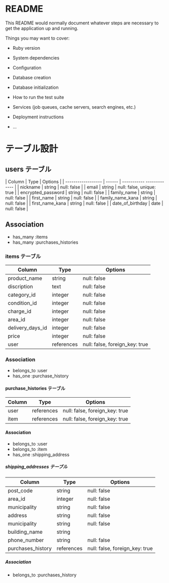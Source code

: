 # README

This README would normally document whatever steps are necessary to get the
application up and running.

Things you may want to cover:

* Ruby version

* System dependencies

* Configuration

* Database creation

* Database initialization

* How to run the test suite

* Services (job queues, cache servers, search engines, etc.)

* Deployment instructions

* ...
# テーブル設計

## users テーブル

| Column             | Type   | Options                   |
| ------------------ | ------ | ----------- ------------- |
| nickname           | string | null: false               |
| email              | string | null: false, unique: true |
| encrypted_password | string | null: false               |
| family_name        | string | null: false               |
| first_name         | string | null: false               |
| family_name_kana   | string | null: false               |
| first_name_kana    | string | null: false               |
| date_of_birthday   | date   | null: false               |

## Association

- has_many :items
- has_many :purchases_histories



### items テーブル

| Column                | Type        | Options                        |
| --------------------  | ----------- | ------------------------------ |
| product_name          | string      | null: false                    |
| discription           | text        | null: false                    |
| category_id           | integer     | null: false                    |
| condition_id          | integer     | null: false                    |
| charge_id             | integer     | null: false                    |
| area_id               | integer     | null: false                    |
| delivery_days_id      | integer     | null: false                    |
| price                 | integer     | null: false                    |
| user                  | references  | null: false, foreign_key: true |

### Association

- belongs_to :user
- has_one :purchase_history

#### purchase_histories テーブル

| Column               | Type       | Options                        |
| ---------------------| ---------- | ------------------------------ |
| user                 | references | null: false, foreign_key: true |
| item                 | references | null: false, foreign_key: true |


#### Association

- belongs_to :user
- belongs_to :item
- has_one :shipping_address

##### shipping_addresses テーブル

| Column                | Type       | Options                        |
| --------------------- | ---------- | ------------------------------ |
| post_code             | string     | null: false                    |
| area_id               | integer    | null: false                    |
| municipality          | string     | null: false                    |
| address               | string     | null: false                    |
| municipality          | string     | null: false                    |
| building_name         | string     |                                |
| phone_number          | string     | null: false                    |
| purchases_history     | references | null: false, foreign_key: true |


##### Association

- belongs_to :purchases_history
